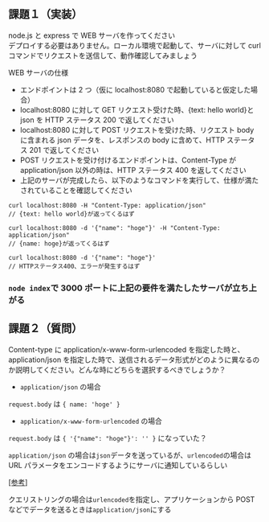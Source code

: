 ## 課題１（実装）

node.js と express で WEB サーバを作ってください  
デプロイする必要はありません。ローカル環境で起動して、サーバに対して curl コマンドでリクエストを送信して、動作確認してみましょう

WEB サーバの仕様

- エンドポイントは 2 つ（仮に localhost:8080 で起動していると仮定した場合）
- localhost:8080 に対して GET リクエスト受けた時、{text: hello world}と json を HTTP ステータス 200 で返してください
- localhost:8080 に対して POST リクエストを受けた時、リクエスト body に含まれる json データを、レスポンスの body に含めて、HTTP ステータス 201 で返してください
- POST リクエストを受け付けるエンドポイントは、Content-Type が application/json 以外の時は、HTTP ステータス 400 を返してください
- 上記のサーバが完成したら、以下のようなコマンドを実行して、仕様が満たされていることを確認してください

```
curl localhost:8080 -H "Content-Type: application/json"
// {text: hello world}が返ってくるはず

curl localhost:8080 -d '{"name": "hoge"}' -H "Content-Type: application/json"
// {name: hoge}が返ってくるはず

curl localhost:8080 -d '{"name": "hoge"}'
// HTTPステータス400、エラーが発生するはず
```

### `node index`で 3000 ポートに上記の要件を満たしたサーバが立ち上がる

## 課題２（質問）

Content-type に application/x-www-form-urlencoded を指定した時と、application/json を指定した時で、送信されるデータ形式がどのように異なるのか説明してください。どんな時にどちらを選択するべきでしょうか？

- `application/json` の場合

`request.body` は `{ name: 'hoge' }`

- `application/x-www-form-urlencoded` の場合

`request.body` は `{ '{"name": "hoge"}': '' }` になっていた？

`application/json` の場合は`json`データを送っているが、`urlencoded`の場合は URL パラメータをエンコードするようにサーバに通知しているらしい

[[参考]](https://qastack.jp/programming/9870523/differences-in-application-json-and-application-x-www-form-urlencoded)

クエリストリングの場合は`urlencoded`を指定し、アプリケーションから POST などでデータを送るときは`application/json`にする
